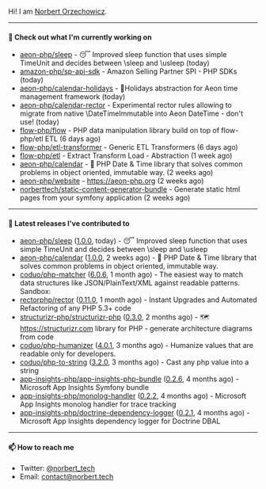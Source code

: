 Hi!
I am [Norbert Orzechowicz](https://norbert.tech/).

---

#### 👷 Check out what I'm currently working on

- [aeon-php/sleep](https://github.com/aeon-php/sleep) - 😴 Improved sleep function that uses simple TimeUnit and decides between \sleep and \usleep (today)
- [amazon-php/sp-api-sdk](https://github.com/amazon-php/sp-api-sdk) - Amazon Selling Partner SPI - PHP SDKs (today)
- [aeon-php/calendar-holidays](https://github.com/aeon-php/calendar-holidays) - 🎄Holidays abstraction for Aeon time management framework  (today)
- [aeon-php/calendar-rector](https://github.com/aeon-php/calendar-rector) - Experimental rector rules allowing to migrate from native \DateTimeImmutable into Aeon DateTime - don&#39;t use! (today)
- [flow-php/flow](https://github.com/flow-php/flow) - PHP data manipulation library build on top of flow-php/etl ETL  (6 days ago)
- [flow-php/etl-transformer](https://github.com/flow-php/etl-transformer) - Generic ETL Transformers (6 days ago)
- [flow-php/etl](https://github.com/flow-php/etl) - Extract Transform Load - Abstraction (1 week ago)
- [aeon-php/calendar](https://github.com/aeon-php/calendar) - 📅 PHP Date &amp; Time library that solves common problems in object oriented, immutable way.  (2 weeks ago)
- [aeon-php/website](https://github.com/aeon-php/website) - https://aeon-php.org (2 weeks ago)
- [norberttech/static-content-generator-bundle](https://github.com/norberttech/static-content-generator-bundle) - Generate static html pages from your symfony application (2 weeks ago)

---

#### 🔭 Latest releases I've contributed to

- [aeon-php/sleep](https://github.com/aeon-php/sleep) ([1.0.0](https://github.com/aeon-php/sleep/releases/tag/1.0.0), today) - 😴 Improved sleep function that uses simple TimeUnit and decides between \sleep and \usleep
- [aeon-php/calendar](https://github.com/aeon-php/calendar) ([1.0.0](https://github.com/aeon-php/calendar/releases/tag/1.0.0), 2 weeks ago) - 📅 PHP Date &amp; Time library that solves common problems in object oriented, immutable way. 
- [coduo/php-matcher](https://github.com/coduo/php-matcher) ([6.0.6](https://github.com/coduo/php-matcher/releases/tag/6.0.6), 1 month ago) - The easiest way to match data structures like JSON/PlainText/XML against readable patterns. Sandbox:
- [rectorphp/rector](https://github.com/rectorphp/rector) ([0.11.0](https://github.com/rectorphp/rector/releases/tag/0.11.0), 1 month ago) - Instant Upgrades and Automated Refactoring of any PHP 5.3&#43; code
- [structurizr-php/structurizr-php](https://github.com/structurizr-php/structurizr-php) ([0.3.0](https://github.com/structurizr-php/structurizr-php/releases/tag/0.3.0), 2 months ago) - 🗺 https://structurizr.com library for PHP - generate architecture diagrams from code
- [coduo/php-humanizer](https://github.com/coduo/php-humanizer) ([4.0.1](https://github.com/coduo/php-humanizer/releases/tag/4.0.1), 3 months ago) - Humanize values that are readable only for developers.
- [coduo/php-to-string](https://github.com/coduo/php-to-string) ([3.2.0](https://github.com/coduo/php-to-string/releases/tag/3.2.0), 3 months ago) - Cast any php value into a string 
- [app-insights-php/app-insights-php-bundle](https://github.com/app-insights-php/app-insights-php-bundle) ([0.2.6](https://github.com/app-insights-php/app-insights-php-bundle/releases/tag/0.2.6), 4 months ago) - Microsoft App Insights Symfony bundle 
- [app-insights-php/monolog-handler](https://github.com/app-insights-php/monolog-handler) ([0.2.2](https://github.com/app-insights-php/monolog-handler/releases/tag/0.2.2), 4 months ago) - Microsoft App Insights monolog handler for trace tracking
- [app-insights-php/doctrine-dependency-logger](https://github.com/app-insights-php/doctrine-dependency-logger) ([0.2.1](https://github.com/app-insights-php/doctrine-dependency-logger/releases/tag/0.2.1), 4 months ago) - Microsoft App Insights dependency logger for Doctrine DBAL

---

#### 📫 How to reach me

- Twitter: [@norbert_tech](https://twitter.com/norbert_tech)
- Email: [contact@norbert.tech](mailto://contact@norbert.tech)